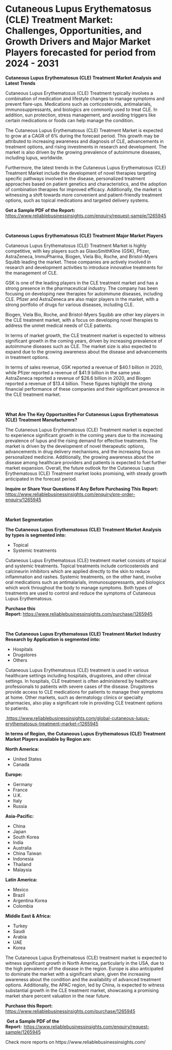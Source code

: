 <p><h1>Cutaneous Lupus Erythematosus (CLE) Treatment Market: Challenges, Opportunities, and Growth Drivers and Major Market Players forecasted for period from 2024 - 2031</h1></p><p><strong>Cutaneous Lupus Erythematosus (CLE) Treatment Market Analysis and Latest Trends</strong></p>
<p><p>Cutaneous Lupus Erythematosus (CLE) Treatment typically involves a combination of medication and lifestyle changes to manage symptoms and prevent flare-ups. Medications such as corticosteroids, antimalarials, immunosuppressants, and biologics are commonly used to treat CLE. In addition, sun protection, stress management, and avoiding triggers like certain medications or foods can help manage the condition.</p><p>The Cutaneous Lupus Erythematosus (CLE) Treatment Market is expected to grow at a CAGR of 6% during the forecast period. This growth may be attributed to increasing awareness and diagnosis of CLE, advancements in treatment options, and rising investments in research and development. The market is also driven by the growing prevalence of autoimmune diseases, including lupus, worldwide.</p><p>Furthermore, the latest trends in the Cutaneous Lupus Erythematosus (CLE) Treatment Market include the development of novel therapies targeting specific pathways involved in the disease, personalized treatment approaches based on patient genetics and characteristics, and the adoption of combination therapies for improved efficacy. Additionally, the market is witnessing a shift towards more convenient and patient-friendly treatment options, such as topical medications and targeted delivery systems.</p></p>
<p><strong>Get a Sample PDF of the Report:&nbsp;</strong> <a href="https://www.reliablebusinessinsights.com/enquiry/request-sample/1265945">https://www.reliablebusinessinsights.com/enquiry/request-sample/1265945</a></p>
<p>&nbsp;</p>
<p><strong>Cutaneous Lupus Erythematosus (CLE) Treatment Major Market Players</strong></p>
<p><p>Cutaneous Lupus Erythematosus (CLE) Treatment Market is highly competitive, with key players such as GlaxoSmithKline (GSK), Pfizer, AstraZeneca, ImmuPharma, Biogen, Viela Bio, Roche, and Bristol-Myers Squibb leading the market. These companies are actively involved in research and development activities to introduce innovative treatments for the management of CLE.</p><p>GSK is one of the leading players in the CLE treatment market and has a strong presence in the pharmaceutical industry. The company has been focusing on developing new therapies for autoimmune diseases, including CLE. Pfizer and AstraZeneca are also major players in the market, with a strong portfolio of drugs for various diseases, including CLE.</p><p>Biogen, Viela Bio, Roche, and Bristol-Myers Squibb are other key players in the CLE treatment market, with a focus on developing novel therapies to address the unmet medical needs of CLE patients.</p><p>In terms of market growth, the CLE treatment market is expected to witness significant growth in the coming years, driven by increasing prevalence of autoimmune diseases such as CLE. The market size is also expected to expand due to the growing awareness about the disease and advancements in treatment options.</p><p>In terms of sales revenue, GSK reported a revenue of $40.1 billion in 2020, while Pfizer reported a revenue of $41.9 billion in the same year. AstraZeneca reported a revenue of $26.6 billion in 2020, and Biogen reported a revenue of $13.4 billion. These figures highlight the strong financial performance of these companies and their significant presence in the CLE treatment market.</p></p>
<p>&nbsp;</p>
<p><strong>What Are The Key Opportunities For Cutaneous Lupus Erythematosus (CLE) Treatment Manufacturers?</strong></p>
<p><p>The Cutaneous Lupus Erythematosus (CLE) Treatment market is expected to experience significant growth in the coming years due to the increasing prevalence of lupus and the rising demand for effective treatments. The market is driven by the development of novel therapeutic options, advancements in drug delivery mechanisms, and the increasing focus on personalized medicine. Additionally, the growing awareness about the disease among healthcare providers and patients is expected to fuel further market expansion. Overall, the future outlook for the Cutaneous Lupus Erythematosus (CLE) Treatment market looks promising, with steady growth anticipated in the forecast period.</p></p>
<p><strong>Inquire or Share Your Questions If Any Before Purchasing This Report:</strong> <a href="https://www.reliablebusinessinsights.com/enquiry/pre-order-enquiry/1265945">https://www.reliablebusinessinsights.com/enquiry/pre-order-enquiry/1265945</a></p>
<p>&nbsp;</p>
<p><strong>Market Segmentation</strong></p>
<p><strong>The Cutaneous Lupus Erythematosus (CLE) Treatment Market Analysis by types is segmented into:</strong></p>
<p><ul><li>Topical</li><li>Systemic treatments</li></ul></p>
<p><p>Cutaneous Lupus Erythematosus (CLE) treatment market consists of topical and systemic treatments. Topical treatments include corticosteroids and calcineurin inhibitors which are applied directly to the skin to reduce inflammation and rashes. Systemic treatments, on the other hand, involve oral medications such as antimalarials, immunosuppressants, and biologics which work throughout the body to manage symptoms. Both types of treatments are used to control and reduce the symptoms of Cutaneous Lupus Erythematosus.</p></p>
<p><strong>Purchase this Report:&nbsp;</strong><a href="https://www.reliablebusinessinsights.com/purchase/1265945">https://www.reliablebusinessinsights.com/purchase/1265945</a></p>
<p>&nbsp;</p>
<p><strong>The Cutaneous Lupus Erythematosus (CLE) Treatment Market Industry Research by Application is segmented into:</strong></p>
<p><ul><li>Hospitals</li><li>Drugstores</li><li>Others</li></ul></p>
<p><p>Cutaneous Lupus Erythematosus (CLE) treatment is used in various healthcare settings including hospitals, drugstores, and other clinical settings. In hospitals, CLE treatment is often administered by healthcare professionals to patients with severe cases of the disease. Drugstores provide access to CLE medications for patients to manage their symptoms at home. Other markets, such as dermatology clinics or specialty pharmacies, also play a significant role in providing CLE treatment options to patients.</p></p>
<p><a href="https://www.reliablebusinessinsights.com/global-cutaneous-lupus-erythematosus-treatment-market-r1265945">&nbsp;https://www.reliablebusinessinsights.com/global-cutaneous-lupus-erythematosus-treatment-market-r1265945</a></p>
<p><strong>In terms of Region, the Cutaneous Lupus Erythematosus (CLE) Treatment Market Players available by Region are:</strong></p>
<p>
    <p> <strong> North America: </strong>
        <ul>
            <li>United States</li>
            <li>Canada</li>
        </ul>
        </p> 
    <p> <strong> Europe: </strong>
        <ul>
            <li>Germany</li>
            <li>France</li>
            <li>U.K.</li>
            <li>Italy</li>
            <li>Russia</li>
        </ul>
        </p> 
    <p> <strong> Asia-Pacific: </strong>
        <ul>
            <li>China</li>
            <li>Japan</li>
            <li>South Korea</li>
            <li>India</li>
            <li>Australia</li>
            <li>China Taiwan</li>
            <li>Indonesia</li>
            <li>Thailand</li>
            <li>Malaysia</li>
        </ul>
        </p> 
    <p> <strong> Latin America: </strong>
        <ul>
            <li>Mexico</li>
            <li>Brazil</li>
            <li>Argentina Korea</li>
            <li>Colombia</li>
        </ul>
        </p> 
    <p> <strong> Middle East & Africa: </strong>
        <ul>
            <li>Turkey</li>
            <li>Saudi</li>
            <li>Arabia</li>
            <li>UAE</li>
            <li>Korea</li>
        </ul>
    </p>
    </p>
<p><p>The Cutaneous Lupus Erythematosus (CLE) treatment market is expected to witness significant growth in North America, particularly in the USA, due to the high prevalence of the disease in the region. Europe is also anticipated to dominate the market with a significant share, given the increasing awareness about the condition and the availability of advanced treatment options. Additionally, the APAC region, led by China, is expected to witness substantial growth in the CLE treatment market, showcasing a promising market share percent valuation in the near future.</p></p>
<p><strong>Purchase this Report: </strong><a href="https://www.reliablebusinessinsights.com/purchase/1265945">https://www.reliablebusinessinsights.com/purchase/1265945</a></p>
<p>&nbsp;<strong>Get a Sample PDF of the Report:&nbsp;&nbsp;</strong><a href="https://www.reliablebusinessinsights.com/enquiry/request-sample/1265945">https://www.reliablebusinessinsights.com/enquiry/request-sample/1265945</a></p>
<p><strong></strong></p>
<p>Check more reports on https://www.reliablebusinessinsights.com/</p>